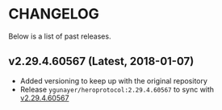 # CHANGELOG
Below is a list of past releases.

## v2.29.4.60567 (Latest, 2018-01-07)
- Added versioning to keep up with the original repository
- Release `ygunayer/heroprotocol:2.29.4.60567` to sync with [v2.29.4.60567](https://github.com/Blizzard/heroprotocol/commit/4ff70b2638084dbcee2277fbd1766a00c818cacd)

